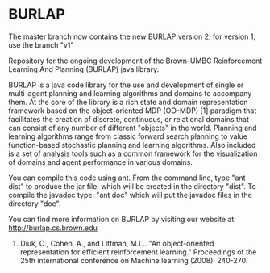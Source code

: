 BURLAP
======

The master branch now contains the new BURLAP version 2; for version 1, use the branch "v1"

Repository for the ongoing development of the Brown-UMBC Reinforcement Learning And Planning (BURLAP) java library.

BURLAP is a java code library for the use and development of single or multi-agent planning and learning algorithms and domains to accompany them. At the core of the library is a rich state and domain representation framework based on the object-oriented MDP (OO-MDP) [1] paradigm that facilitates the creation of discrete, continuous, or relational domains that can consist of any number of different "objects" in the world. Planning and learning algorithms range from classic forward search planning to value function-based stochastic planning and learning algorithms. Also included is a set of analysis tools such as a common framework for the visualization of domains and agent performance in various domains.

You can compile this code using ant. From the command line, type "ant dist" to produce the jar file, which will be created in the directory "dist". To compile the javadoc type: "ant doc" which will put the javadoc files in the directory "doc".

You can find more information on BURLAP by visiting our website at:
http://burlap.cs.brown.edu


1. Diuk, C., Cohen, A., and Littman, M.L.. "An object-oriented representation for efficient reinforcement learning." Proceedings of the 25th international conference on Machine learning (2008). 240-270.
